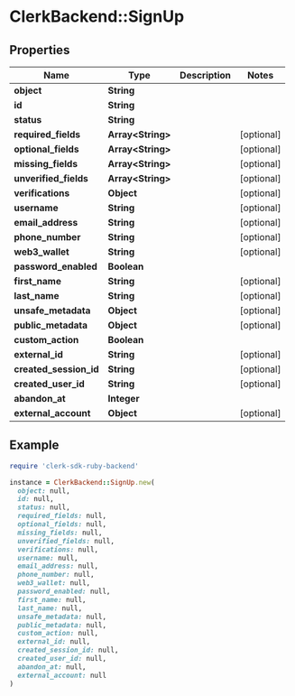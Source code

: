 # ClerkBackend::SignUp

## Properties

| Name | Type | Description | Notes |
| ---- | ---- | ----------- | ----- |
| **object** | **String** |  |  |
| **id** | **String** |  |  |
| **status** | **String** |  |  |
| **required_fields** | **Array&lt;String&gt;** |  | [optional] |
| **optional_fields** | **Array&lt;String&gt;** |  | [optional] |
| **missing_fields** | **Array&lt;String&gt;** |  | [optional] |
| **unverified_fields** | **Array&lt;String&gt;** |  | [optional] |
| **verifications** | **Object** |  | [optional] |
| **username** | **String** |  | [optional] |
| **email_address** | **String** |  | [optional] |
| **phone_number** | **String** |  | [optional] |
| **web3_wallet** | **String** |  | [optional] |
| **password_enabled** | **Boolean** |  |  |
| **first_name** | **String** |  | [optional] |
| **last_name** | **String** |  | [optional] |
| **unsafe_metadata** | **Object** |  | [optional] |
| **public_metadata** | **Object** |  | [optional] |
| **custom_action** | **Boolean** |  |  |
| **external_id** | **String** |  | [optional] |
| **created_session_id** | **String** |  | [optional] |
| **created_user_id** | **String** |  | [optional] |
| **abandon_at** | **Integer** |  |  |
| **external_account** | **Object** |  | [optional] |

## Example

```ruby
require 'clerk-sdk-ruby-backend'

instance = ClerkBackend::SignUp.new(
  object: null,
  id: null,
  status: null,
  required_fields: null,
  optional_fields: null,
  missing_fields: null,
  unverified_fields: null,
  verifications: null,
  username: null,
  email_address: null,
  phone_number: null,
  web3_wallet: null,
  password_enabled: null,
  first_name: null,
  last_name: null,
  unsafe_metadata: null,
  public_metadata: null,
  custom_action: null,
  external_id: null,
  created_session_id: null,
  created_user_id: null,
  abandon_at: null,
  external_account: null
)
```

